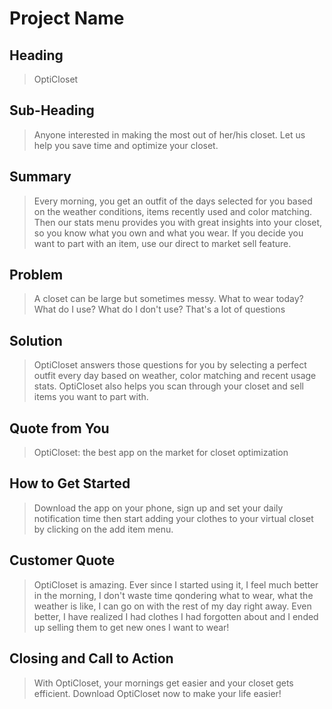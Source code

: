 # Project Name #

<!-- 
> This material was originally posted [here](http://www.quora.com/What-is-Amazons-approach-to-product-development-and-product-management). It is reproduced here for posterities sake.

There is an approach called "working backwards" that is widely used at Amazon. They work backwards from the customer, rather than starting with an idea for a product and trying to bolt customers onto it. While working backwards can be applied to any specific product decision, using this approach is especially important when developing new products or features.

For new initiatives a product manager typically starts by writing an internal press release announcing the finished product. The target audience for the press release is the new/updated product's customers, which can be retail customers or internal users of a tool or technology. Internal press releases are centered around the customer problem, how current solutions (internal or external) fail, and how the new product will blow away existing solutions.

If the benefits listed don't sound very interesting or exciting to customers, then perhaps they're not (and shouldn't be built). Instead, the product manager should keep iterating on the press release until they've come up with benefits that actually sound like benefits. Iterating on a press release is a lot less expensive than iterating on the product itself (and quicker!).

If the press release is more than a page and a half, it is probably too long. Keep it simple. 3-4 sentences for most paragraphs. Cut out the fat. Don't make it into a spec. You can accompany the press release with a FAQ that answers all of the other business or execution questions so the press release can stay focused on what the customer gets. My rule of thumb is that if the press release is hard to write, then the product is probably going to suck. Keep working at it until the outline for each paragraph flows. 

Oh, and I also like to write press-releases in what I call "Oprah-speak" for mainstream consumer products. Imagine you're sitting on Oprah's couch and have just explained the product to her, and then you listen as she explains it to her audience. That's "Oprah-speak", not "Geek-speak".

Once the project moves into development, the press release can be used as a touchstone; a guiding light. The product team can ask themselves, "Are we building what is in the press release?" If they find they're spending time building things that aren't in the press release (overbuilding), they need to ask themselves why. This keeps product development focused on achieving the customer benefits and not building extraneous stuff that takes longer to build, takes resources to maintain, and doesn't provide real customer benefit (at least not enough to warrant inclusion in the press release).
 -->
 
## Heading ##
  > OptiCloset

## Sub-Heading ##
  > Anyone interested in making the most out of her/his closet. Let us help you save time and optimize your closet.

## Summary ##
  > Every morning, you get an outfit of the days selected for you based on the weather conditions, items recently used and color matching. Then our stats menu provides you with great insights into your closet, so you know what you own and what you wear. If you decide you want to part with an item, use our direct to market sell feature. 

## Problem ##
  > A closet can be large but sometimes messy. What to wear today? What do I use? What do I don't use? That's a lot of questions

## Solution ##
  > OptiCloset answers those questions for you by selecting a perfect outfit every day based on weather, color matching and recent usage stats. OptiCloset also helps you scan through your closet and sell items you want to part with.

## Quote from You ##
  > OptiCloset: the best app on the market for closet optimization

## How to Get Started ##
  > Download the app on your phone, sign up and set your daily notification time then start adding your clothes to your virtual closet by clicking on the add item menu. 


## Customer Quote ##
  > OptiCloset is amazing. Ever since I started using it, I feel much better in the morning, I don't waste time qondering what to wear, what the weather is like, I can go on with the rest of my day right away. Even better, I have realized I had clothes I had forgotten about and I ended up selling them to get new ones I want to wear!

## Closing and Call to Action ##
  > With OptiCloset, your mornings get easier and your closet gets efficient. Download OptiCloset now to make your life easier!
